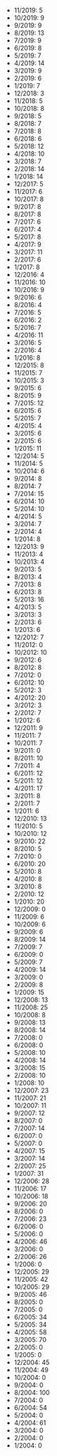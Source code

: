 *  11/2019: 5
*  10/2019: 9
*  9/2019: 9
*  8/2019: 13
*  7/2019: 9
*  6/2019: 8
*  5/2019: 7
*  4/2019: 14
*  3/2019: 9
*  2/2019: 6
*  1/2019: 7
*  12/2018: 3
*  11/2018: 5
*  10/2018: 8
*  9/2018: 5
*  8/2018: 7
*  7/2018: 8
*  6/2018: 6
*  5/2018: 12
*  4/2018: 10
*  3/2018: 7
*  2/2018: 14
*  1/2018: 14
*  12/2017: 5
*  11/2017: 6
*  10/2017: 8
*  9/2017: 8
*  8/2017: 8
*  7/2017: 6
*  6/2017: 4
*  5/2017: 8
*  4/2017: 9
*  3/2017: 11
*  2/2017: 6
*  1/2017: 8
*  12/2016: 4
*  11/2016: 10
*  10/2016: 9
*  9/2016: 6
*  8/2016: 4
*  7/2016: 5
*  6/2016: 2
*  5/2016: 7
*  4/2016: 11
*  3/2016: 5
*  2/2016: 4
*  1/2016: 8
*  12/2015: 8
*  11/2015: 7
*  10/2015: 3
*  9/2015: 6
*  8/2015: 9
*  7/2015: 12
*  6/2015: 6
*  5/2015: 7
*  4/2015: 4
*  3/2015: 6
*  2/2015: 6
*  1/2015: 11
*  12/2014: 5
*  11/2014: 5
*  10/2014: 6
*  9/2014: 8
*  8/2014: 7
*  7/2014: 15
*  6/2014: 10
*  5/2014: 10
*  4/2014: 5
*  3/2014: 7
*  2/2014: 4
*  1/2014: 8
*  12/2013: 9
*  11/2013: 4
*  10/2013: 4
*  9/2013: 5
*  8/2013: 4
*  7/2013: 8
*  6/2013: 8
*  5/2013: 16
*  4/2013: 5
*  3/2013: 3
*  2/2013: 6
*  1/2013: 6
*  12/2012: 7
*  11/2012: 0
*  10/2012: 10
*  9/2012: 6
*  8/2012: 8
*  7/2012: 0
*  6/2012: 10
*  5/2012: 3
*  4/2012: 20
*  3/2012: 3
*  2/2012: 7
*  1/2012: 6
*  12/2011: 9
*  11/2011: 7
*  10/2011: 7
*  9/2011: 0
*  8/2011: 10
*  7/2011: 4
*  6/2011: 12
*  5/2011: 12
*  4/2011: 17
*  3/2011: 8
*  2/2011: 7
*  1/2011: 6
*  12/2010: 13
*  11/2010: 5
*  10/2010: 12
*  9/2010: 22
*  8/2010: 5
*  7/2010: 0
*  6/2010: 20
*  5/2010: 8
*  4/2010: 8
*  3/2010: 8
*  2/2010: 12
*  1/2010: 20
*  12/2009: 0
*  11/2009: 6
*  10/2009: 6
*  9/2009: 6
*  8/2009: 14
*  7/2009: 7
*  6/2009: 0
*  5/2009: 7
*  4/2009: 14
*  3/2009: 0
*  2/2009: 8
*  1/2009: 15
*  12/2008: 13
*  11/2008: 25
*  10/2008: 8
*  9/2008: 13
*  8/2008: 14
*  7/2008: 0
*  6/2008: 0
*  5/2008: 10
*  4/2008: 14
*  3/2008: 15
*  2/2008: 10
*  1/2008: 10
*  12/2007: 23
*  11/2007: 21
*  10/2007: 11
*  9/2007: 12
*  8/2007: 0
*  7/2007: 14
*  6/2007: 0
*  5/2007: 0
*  4/2007: 15
*  3/2007: 14
*  2/2007: 25
*  1/2007: 31
*  12/2006: 28
*  11/2006: 17
*  10/2006: 18
*  9/2006: 20
*  8/2006: 0
*  7/2006: 23
*  6/2006: 0
*  5/2006: 0
*  4/2006: 46
*  3/2006: 0
*  2/2006: 26
*  1/2006: 0
*  12/2005: 29
*  11/2005: 42
*  10/2005: 29
*  9/2005: 46
*  8/2005: 0
*  7/2005: 0
*  6/2005: 34
*  5/2005: 34
*  4/2005: 58
*  3/2005: 70
*  2/2005: 0
*  1/2005: 0
*  12/2004: 45
*  11/2004: 49
*  10/2004: 0
*  9/2004: 0
*  8/2004: 100
*  7/2004: 0
*  6/2004: 54
*  5/2004: 0
*  4/2004: 61
*  3/2004: 0
*  2/2004: 0
*  1/2004: 0